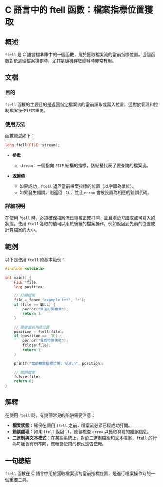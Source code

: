<!--
Meta Description: # C 語言中的 ftell 函數：檔案指標位置獲取 ## 概述 `ftell` 是 C 語言標準庫中的一個函數，用於獲取檔案流的當前指標位置。這個函數對於處理檔案操作時，尤其是隨機存取資料時非常有用。 ## 文檔 ### 目的 `ftell` 函數的主要目的是返回指定檔案流的當前讀取或寫入位置，這...
Meta Keywords: ftell, file, position, return, long
-->

# C 語言中的 ftell 函數：檔案指標位置獲取

## 概述
`ftell` 是 C 語言標準庫中的一個函數，用於獲取檔案流的當前指標位置。這個函數對於處理檔案操作時，尤其是隨機存取資料時非常有用。

## 文檔
### 目的
`ftell` 函數的主要目的是返回指定檔案流的當前讀取或寫入位置，這對於管理和控制檔案操作非常重要。

### 使用方法
函數原型如下：
```c
long ftell(FILE *stream);
```

- **參數**
  - `stream`：一個指向 `FILE` 結構的指標，該結構代表了要查詢的檔案流。

- **返回值**
  - 如果成功，`ftell` 返回當前檔案指標的位置（以字節為單位）。
  - 如果發生錯誤，則返回 `-1L`，並且 `errno` 會被設置為相應的錯誤代碼。

### 詳細說明
在使用 `ftell` 時，必須確保檔案流已經被正確打開，並且處於可讀取或可寫入的狀態。使用 `ftell` 獲取的值可以用於後續的檔案操作，例如返回到先前的位置或計算檔案的大小。

## 範例
以下是使用 `ftell` 的基本範例：

```c
#include <stdio.h>

int main() {
    FILE *file;
    long position;

    // 打開檔案
    file = fopen("example.txt", "r");
    if (file == NULL) {
        perror("無法打開檔案");
        return 1;
    }

    // 獲取當前指標位置
    position = ftell(file);
    if (position == -1L) {
        perror("獲取位置失敗");
        fclose(file);
        return 1;
    }
    
    printf("當前檔案指標位置: %ld\n", position);

    // 關閉檔案
    fclose(file);
    return 0;
}
```

## 解釋
在使用 `ftell` 時，有幾個常見的陷阱需要注意：

- **檔案狀態**：確保在調用 `ftell` 之前，檔案流必須已經成功打開。
- **錯誤處理**：如果 `ftell` 返回 `-1`，應該檢查 `errno` 以獲取具體的錯誤信息。
- **二進制與文本模式**：在某些系統上，對於二進制檔案和文本檔案，`ftell` 的行為可能會有所不同，應確認使用的模式是否正確。

## 一句總結
`ftell` 函數在 C 語言中用於獲取檔案流的當前指標位置，是進行檔案操作時的一個重要工具。